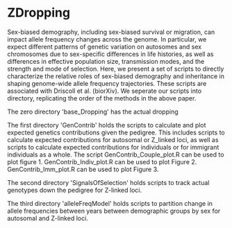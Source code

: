 # ZDropping
Sex-biased demography, including sex-biased survival or migration, can impact allele frequency changes across the genome. In particular, we expect different patterns of genetic variation on autosomes and sex chromosomes due to sex-specific differences in life histories, as well as differences in effective population size, transmission modes, and the strength and mode of selection. Here, we present a set of scripts to directly characterize the relative roles of sex-biased demography and inheritance in shaping genome-wide allele frequency trajectories. These scripts are associated with Driscoll et al. (biorXiv). We seperate our scripts into directory, replicating the order of the methods in the above paper. 

The zero directory 'base_Dropping' has the actual dropping

The first directory 'GenContrib' holds the scripts to calculate and plot expected genetics contributions given the pedigree. This includes scripts to calculate expected contributions for autosomal or Z_linked loci, as well as scripts to calculate expected contributions for individuals or for immigrant individuals as a whole. The script GenContrib_Couple_plot.R can be used to plot figure 1. GenContrib_Indiv_plot.R can be used to plot Figure 2. GenContrib_Imm_plot.R can be used to plot Figure 3.

The second directory 'SignalsOfSelection' holds scripts to track actual genotypes down the pedigree for Z-linked loci.

The third directory 'alleleFreqModel' holds scripts to partition change in allele frequencies between years between demographic groups by sex for autosomal and Z-linked loci.